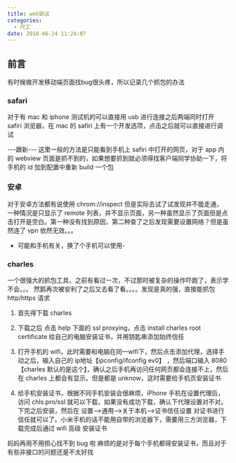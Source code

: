 ```yaml
---
title: web调试
categories:
  - 尺工
date: 2018-06-24 11:24:07
---
```

<p></p>
<!-- more -->

## 前言
有时候做开发移动端页面找bug很头疼，所以记录几个抓包的办法

### safari
对于有 mac 和 iphone 测试机的可以直接用 usb 进行连接之后两端同时打开 safiri 浏览器，在 mac 的 safiri 上有一个开发选项，点击之后就可以直接进行调试

---跟新---
这里一般的方法是只能看到手机上 safiri 中打开的网页，对于 app 内的 webview 页面是抓不到的，如果想要抓到就必须得找客户端同学协助一下，将手机的 id 加到配置中重新 build 一个包

### 安卓
对于安卓方法都有说使用 chrom://inspect 但是实际去试了试发现并不能走通，一种情况是只显示了 remote 列表，并不显示页面，另一种虽然显示了页面但是点击打开是空白。第一种没有找到原因，第二种查了之后发现需要设置网络？但是虽然连了 vpn 依然无效。。。

- 可能和手机有关，换了个手机可以使用-

### charles
一个很强大的抓包工具，之前有看过一次，不过那时被复杂的操作吓跑了，表示学不会。。。
然鹅再次被安利了之后又去看了看。。。。发现是真的强，直接能抓包 http/https 请求

1. 首先得下载 charles 

2. 下载之后 点击 help 下面的 ssl proxying，点击 install charles root certificate 给自己的电脑安装证书，并用钥匙串添加始终信任

3. 打开手机的 wifi，此时需要和电脑在同一wifi下，然后点击添加代理，选择手动之后，输入自己的 ip地址【ipconfig/ifconfig ev0】 ，然后端口输入 8080【charles 默认的是这个】，确认之后手机再访问任何网页都会连接不上，然后在 charles 上都会有显示。但是都是 unknow，这时需要给手机页安装证书

4. 给手机安装证书，根据不同手机安装会很麻烦，iPhone 手机在设置代理后，访问 chls.pro/ssl 就可以下载，如果没有成功下载，确认下代理设置对不对。下完之后安装，然后在 设置–>通用–>关于本机–>证书信任设置 对证书进行信任就可以了。小米手机的话不能用自带的浏览器下，需要用三方浏览器，下载完成后通过 wifi 高级 安装证书

妈妈再用不用担心找不到 bug 啦
麻烦的是对于每个手机都得安装证书，而且对于有些非接口的问题还是不太好找